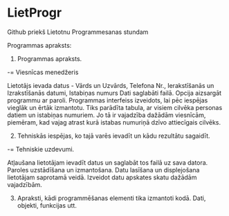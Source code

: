 # LietProgr

Github priekš Lietotnu Programmesanas stundam

Programmas apraksts:

1. Programmas apraksts.

-= Viesnīcas menedžeris

Lietotājs ievada datus - Vārds un Uzvārds, Telefona Nr., Ierakstīšanās un Izrakstīšanās datumi, Istabiņas numurs 
Dati saglabāti failā.
Opcija aizsargāt programmu ar paroli.
Programmas interfeiss izveidots, lai pēc iespējas vieglāk un ērtāk izmantotu.
Tiks parādīta tabula, ar visiem cilvēka personas datiem un istabiņas numuriem.
Jo tā ir vajadzība dažādām viesnīcām, piemēram, kad vajag atrast kurā istabas numuriņā dzīvo attiecīgais cilvēks.


2. Tehniskās iespējas, ko tajā varēs ievadīt un kādu rezultātu sagaidīt.

-= Tehniskie uzdevumi.

Atļaušana lietotājam ievadīt datus un saglabāt tos failā uz sava datora.
Paroles uzstādīšana un izmantošana.
Datu lasīšana un displejošana lietotājam saprotamā veidā.
Izveidot datu apskates skatu dažādām vajadzībām.

3. Apraksti, kādi programmēšanas elementi tika izmantoti kodā. Dati, objekti, funkcijas utt.


